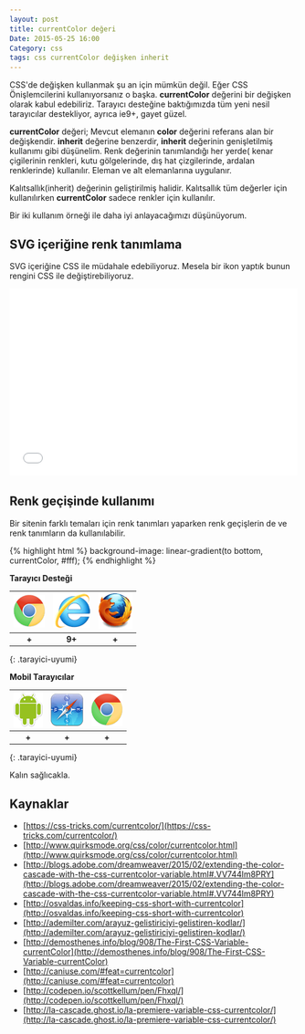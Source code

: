 ```yaml
---
layout: post
title: currentColor değeri
Date: 2015-05-25 16:00
Category: css
tags: css currentColor değişken inherit
---
```



CSS'de değişken kullanmak şu an için mümkün değil. Eğer CSS Önişlemcilerini kullanıyorsanız o başka. **currentColor** değerini bir değişken olarak kabul edebiliriz. Tarayıcı desteğine baktığımızda tüm yeni nesil tarayıcılar destekliyor, ayrıca ie9+, gayet güzel. 

**currentColor** değeri; Mevcut elemanın **color** değerini referans alan bir değişkendir. **inherit** değerine benzerdir, **inherit** değerinin genişletilmiş kullanımı gibi düşünelim. Renk değerinin tanımlandığı her yerde( kenar çigilerinin renkleri, kutu gölgelerinde, dış hat çizgilerinde, ardalan renklerinde) kullanılır. Eleman ve alt elemanlarına uygulanır.

Kalıtsallık(inherit) değerinin geliştirilmiş halidir. Kalıtsallık tüm değerler için kullanılırken **currentColor** sadece renkler için kullanılır.

Bir iki kullanım örneği ile daha iyi anlayacağımızı düşünüyorum.

## SVG içeriğine renk tanımlama

SVG içeriğine CSS ile müdahale edebiliyoruz. Mesela bir ikon yaptık bunun rengini CSS ile değiştirebiliyoruz.

<iframe height='328' scrolling='no' src='//codepen.io/fatihhayri/embed/doOMyZ/?height=328&theme-id=13521&default-tab=css' frameborder='no' allowtransparency='true' allowfullscreen='true' style='width: 100%;'>
</iframe>

## Renk geçişinde kullanımı

Bir sitenin farklı temaları için renk tanımları yaparken renk geçişlerin de ve renk tanımların da kullanılabilir.

{% highlight html %}
background-image: linear-gradient(to bottom, currentColor, #fff);
{% endhighlight %}

**Tarayıcı Desteği**

|![Chrome][chrome]|![explorer][explorer]|![Firefox][firefox]|
|:-----------------:|:---------------:|:-------------------:|
|**+**|**9+**|**+**|
{: .tarayici-uyumi}

**Mobil Tarayıcılar**

|![Android][android] | ![Mobil Safari][msafari] | ![Chrome][chrome] |
|:------------------------:|:----------------------:|:-------------------:|
|**+**|**+**|**+**|
{: .tarayici-uyumi}

Kalın sağlıcakla.

## Kaynaklar

 - [https://css-tricks.com/currentcolor/](https://css-tricks.com/currentcolor/)
 - [http://www.quirksmode.org/css/color/currentcolor.html](http://www.quirksmode.org/css/color/currentcolor.html)
 - [http://blogs.adobe.com/dreamweaver/2015/02/extending-the-color-cascade-with-the-css-currentcolor-variable.html#.VV744lm8PRY](http://blogs.adobe.com/dreamweaver/2015/02/extending-the-color-cascade-with-the-css-currentcolor-variable.html#.VV744lm8PRY)
 - [http://osvaldas.info/keeping-css-short-with-currentcolor](http://osvaldas.info/keeping-css-short-with-currentcolor)
 - [http://ademilter.com/arayuz-gelistiriciyi-gelistiren-kodlar/](http://ademilter.com/arayuz-gelistiriciyi-gelistiren-kodlar/)
 - [http://demosthenes.info/blog/908/The-First-CSS-Variable-currentColor](http://demosthenes.info/blog/908/The-First-CSS-Variable-currentColor)
 - [http://caniuse.com/#feat=currentcolor](http://caniuse.com/#feat=currentcolor)
 - [http://codepen.io/scottkellum/pen/Fhxql/](http://codepen.io/scottkellum/pen/Fhxql/)
 - [http://la-cascade.ghost.io/la-premiere-variable-css-currentcolor/](http://la-cascade.ghost.io/la-premiere-variable-css-currentcolor/)


[firefox]: /images/ff.png
[chrome]: /images/ch.png
[explorer]: /images/ie.png
[msafari]:/images/sm.png
[android]:/images/an.png
